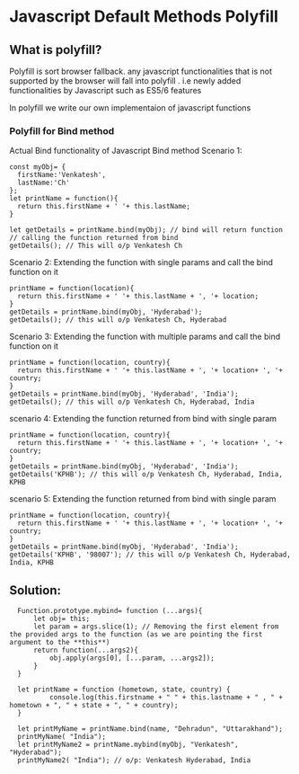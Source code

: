 # Javascript Default Methods Polyfill

## What is polyfill?
Polyfill is sort browser fallback. any javascript functionalities that is not supported by the browser will fall into polyfill . i.e newly added functionalities by Javascript such as ES5/6 features

In polyfill we write our own implementaion of javascript functions

### Polyfill for Bind method
Actual Bind functionality of Javascript Bind method
Scenario 1:
```
const myObj= {
  firstName:'Venkatesh',
  lastName:'Ch'
};
let printName = function(){
  return this.firstName + ' '+ this.lastName;
}

let getDetails = printName.bind(myObj); // bind will return function
// calling the function returned from bind
getDetails(); // This will o/p Venkatesh Ch
```
Scenario 2:  Extending the function with single params and call the bind function on it
```
printName = function(location){
  return this.firstName + ' '+ this.lastName + ', '+ location;
}
getDetails = printName.bind(myObj, 'Hyderabad');
getDetails(); // this will o/p Venkatesh Ch, Hyderabad
```
Scenario 3: Extending the function with multiple params and call the bind function on it
```
printName = function(location, country){
  return this.firstName + ' '+ this.lastName + ', '+ location+ ', '+ country;
}
getDetails = printName.bind(myObj, 'Hyderabad', 'India');
getDetails(); // this will o/p Venkatesh Ch, Hyderabad, India
```
scenario 4: Extending the function returned from bind with single param
```
printName = function(location, country){
  return this.firstName + ' '+ this.lastName + ', '+ location+ ', '+ country;
}
getDetails = printName.bind(myObj, 'Hyderabad', 'India');
getDetails('KPHB'); // this will o/p Venkatesh Ch, Hyderabad, India, KPHB
```
scenario 5: Extending the function returned from bind with single param
```
printName = function(location, country){
  return this.firstName + ' '+ this.lastName + ', '+ location+ ', '+ country;
}
getDetails = printName.bind(myObj, 'Hyderabad', 'India');
getDetails('KPHB', '98007'); // this will o/p Venkatesh Ch, Hyderabad, India, KPHB
```
## Solution:

```
  Function.prototype.mybind= function (...args){
      let obj= this;
      let param = args.slice(1); // Removing the first element from the provided args to the function (as we are pointing the first argument to the **this**)
      return function(...args2){
          obj.apply(args[0], [...param, ...args2]);
      }
  }
  
  let printName = function (hometown, state, country) {
          console.log(this.firstname + " " + this.lastname + " , " + hometown + ", " + state + ", " + country);
  }

  let printMyName = printName.bind(name, "Dehradun", "Uttarakhand");
  printMyName( "India");
  let printMyName2 = printName.mybind(myObj, "Venkatesh", "Hyderabad");
  printMyName2( "India"); // o/p: Venkatesh Hyderabad, India
```

